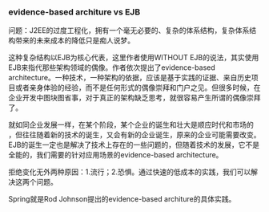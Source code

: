 ### evidence-based architure vs EJB

  问题：J2EE的过度工程化，拥有一个毫无必要的、复杂的体系结构，复杂体系结构带来的未来成本的降低只是痴人说梦。

  这种复杂结构以EJB为核心代表，这里作者使用WITHOUT EJB的说法，其实使用EJB来指代那些架构领域的偶像。作者依次提出了evidence-based architecture。一种技术，一种架构的依据，应该是基于实践的证据、来自历史项目或者亲身体验的经验，而不是任何形式的偶像崇拜和门户之见。但很多时候，在企业开发中图块图省事，对于真正的架构缺乏思考，就很容易产生所谓的偶像崇拜了。

  就如同企业发展一样，在某个阶段，某个企业的诞生和壮大是顺应时代和市场的  ，但往往随着新的技术的诞生，又会有新的企业诞生，原来的企业可能需要改变。EJB的诞生一定也是解决了技术上存在的一些问题的，但随着技术的发展，它不是全能的，我们需要的针对应用场景的evidence-based architecture。

  拒绝变化无外两种原因：1.流行；2.恐惧。通过快速的低成本的实践，我们可以解决这两个问题。

  Spring就是Rod Johnson提出的evidence-based architure的具体实践。